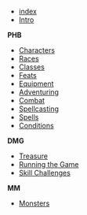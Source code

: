 * [index](index.md)
* [Intro](Intro.md)

**PHB**

* [Characters](Characters.md)
* [Races](Races.md)
* [Classes](Classes.md)
* [Feats](Feats.md)
* [Equipment](Equipment.md)
* [Adventuring](Adventuring.md)
* [Combat](Combat.md)
* [Spellcasting](Spellcasting.md)
* [Spells](Spells.md)
* [Conditions](Conditions.md)

**DMG**

* [Treasure](Treasure.md)
* [Running the Game](Running%20the%20Game.md)
* [Skill Challenges](Skill%20Challenges.md)

**MM**

* [Monsters](Monsters.md)
